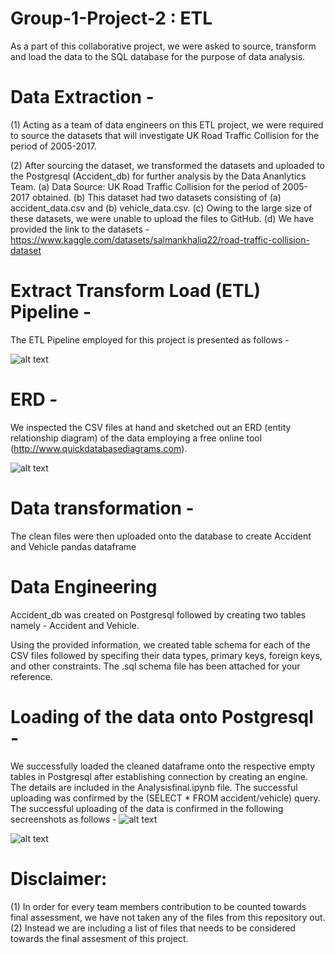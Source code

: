 # Group-1-Project-2 : ETL 

As a part of this collaborative project, we were asked to source, transform and load the data to the SQL database for the purpose of data analysis.

# Data Extraction - 
(1) Acting as a team of data engineers on this ETL project, we were required to source the datasets that will investigate UK Road Traffic Collision for the period of 2005-2017. 

(2) After sourcing the dataset, we transformed the datasets and uploaded to the Postgresql (Accident_db) for further analysis by the Data
   Ananlytics Team.
   (a) Data Source: UK Road Traffic Collision for the period of 2005-2017 obtained. 
   (b) This dataset had two datasets consisting of (a) accident_data.csv and (b) vehicle_data.csv. 
   (c) Owing to the large size of these datasets, we were unable to upload the files to GitHub.
   (d) We have provided the link to the datasets - https://www.kaggle.com/datasets/salmankhaliq22/road-traffic-collision-dataset
   
# Extract Transform Load (ETL) Pipeline - 
The ETL Pipeline employed for this project is presented as follows - 

![alt text](https://github.com/hibaaaldubai/Group-1-Project-2/blob/main/ETL%20Diagram.png)

# ERD -
We inspected the CSV files at hand and sketched out an ERD (entity relationship diagram) of the data employing a free online tool (http://www.quickdatabasediagrams.com). 

![alt text](https://github.com/hibaaaldubai/Group-1-Project-2/blob/main/ERD%20diagram%202.png)

# Data transformation - 
The clean files were  then uploaded onto the database to create Accident and Vehicle pandas dataframe 



# Data Engineering
Accident_db was created on Postgresql followed by creating two tables namely - Accident and Vehicle. 

Using the provided information, we created table schema for each of the CSV files followed by specifing their data types, primary keys, foreign keys, and other constraints. The .sql schema file has been attached for your reference. 

# Loading of the data onto Postgresql - 
We successfully loaded the cleaned dataframe onto the respective empty tables in Postgresql after establishing connection by creating an engine. The details are included in the Analysisfinal.ipynb file. The successful uploading was confirmed by the (SELECT * FROM accident/vehicle) query. The successful uploading of the data is confirmed in the following secreenshots as follows -
![alt text](https://github.com/hibaaaldubai/Group-1-Project-2/blob/main/Postgresql%20/Accident.png)

![alt text](https://github.com/hibaaaldubai/Group-1-Project-2/blob/main/Postgresql%20/Vehicle.png)


# Disclaimer: 
  (1) In order for every team members contribution to be counted towards final assessment, we have not taken any of the files from this repository out.             
  (2) Instead we are including a list of files that needs to be considered towards the final assesment of this project.

